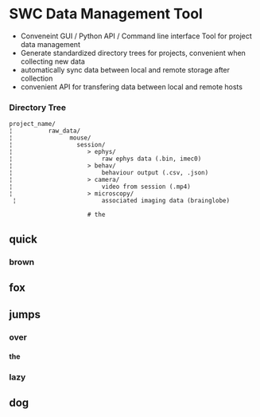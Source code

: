 # SWC Data Management Tool

- Conveneint GUI / Python API / Command line interface Tool for project data management
- Generate standardized directory trees for projects, convenient when collecting new data
- automatically sync data between local and remote storage after collection
- convenient API for transfering data between local and remote hosts

### Directory Tree
```
project_name/
¦          raw_data/
¦                mouse/
¦                  session/
¦                     > ephys/
¦                         raw ephys data (.bin, imec0)
¦                     > behav/
¦                         behaviour output (.csv, .json)
¦                     > camera/
¦                         video from session (.mp4)
¦                     > microscopy/
 ¦                        associated imaging data (brainglobe)
```                      
                          
                          # the
## quick
### brown
## fox
## jumps
### over
#### the
### lazy
## dog
